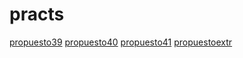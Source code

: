 # practs
[propuesto39](propuesto39.html)
[propuesto40](propuesto40.html)
[propuesto41](propuesto41.html)
[propuestoextr](propuestoextr.html)


